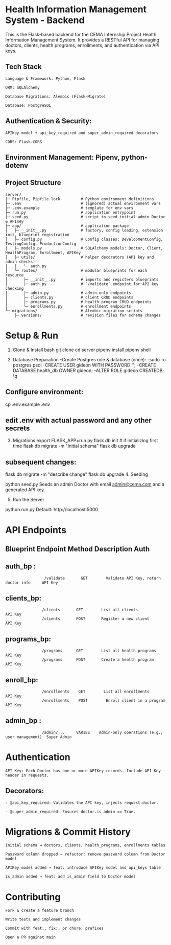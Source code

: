 # Health Information Management System - Backend
This is the Flask-based backend for the CEMA Internship Project Health Information Management System. It provides a RESTful API for managing doctors, clients, health programs, enrollments, and authentication via API keys.

## Tech Stack
    Language & Framework: Python, Flask

    ORM: SQLAlchemy

    Database Migrations: Alembic (Flask-Migrate)

    Database: PostgreSQL

## Authentication & Security:

    APIKey model + api_key_required and super_admin_required decorators

    CORS: Flask-CORS

## Environment Management: Pipenv, python-dotenv

## Project Structure
    server/
    ├─ Pipfile, Pipfile.lock         # Python environment definitions
    ├─ .env                          # (ignored) actual environment vars
    ├─ .env.example                  # template for env vars
    ├─ run.py                        # application entrypoint
    ├─ seed.py                       # script to seed initial admin Doctor & APIKey
    ├─ app/                          # application package
    │   ├─ __init__.py               # factory, config loading, extension init, blueprint registration
    │   ├─ config.py                 # Config classes: DevelopmentConfig, TestingConfig, ProductionConfig
    │   ├─ models.py                 # SQLAlchemy models: Doctor, Client, HealthProgram, Enrollment, APIKey
    │   ├─ utils/                    # helper decorators (API key and admin checks)
    │   │   └─ auth.py
    │   └─ routes/                   # modular blueprints for each resource
    │       ├─ __init__.py           # imports and registers blueprints
    │       ├─ auth.py               # `/validate` endpoint for API key checking
    │       ├─ admin.py              # admin-only endpoints
    │       ├─ clients.py            # client CRUD endpoints
    │       ├─ programs.py           # health program CRUD endpoints
    │       └─ enrollments.py        # enrollment endpoints
    └─ migrations/                   # Alembic migration scripts
        ├─ versions/                 # revision files for schema changes

# Setup & Run
1. Clone & Install
bash
git clone <backend-repo-url>
cd server
pipenv install
pipenv shell

2. Database Preparation
-Create Postgres role & database (once):
-sudo -u postgres psql
-CREATE USER gideon WITH PASSWORD '<PASSWORD>';
-CREATE DATABASE health_db OWNER gideon;
-ALTER ROLE gideon CREATEDB;
\q
## Configure environment:

cp .env.example .env
## edit .env with actual password and any other secrets

3. Migrations
export FLASK_APP=run.py
flask db init         # if initializing first time
flask db migrate -m "initial schema"
flask db upgrade
## subsequent changes:
flask db migrate -m "describe change"
flask db upgrade
4. Seeding

python seed.py
Seeds an admin Doctor with email admin@cema.com and a generated API key.

5. Run the Server

python run.py
Default: http://localhost:5000

# API Endpoints

##     Blueprint	  Endpoint	    Method	   Description	                             Auth
##     auth_bp	:     
                     /validate	     GET	    Validate API Key, return doctor info	 API Key

##    clients_bp:	 
                    /clients	   GET	      List all clients	                         API Key
                    /clients	   POST	      Register a new client	                     API Key

##     programs_bp:	
                    /programs	   GET	      List all health programs	                 API Key
                    /programs	   POST	      Create a health program	                 API Key

##     enroll_bp:	
                    /enrollments	GET	       List all enrollments	                    API Key
                    /enrollments	POST	    Enroll client in a program	            API Key

##     admin_bp	:
                    /admin/...	   VARIES	 Admin-only operations (e.g., user management)	Super Admin

# Authentication
    API Key: Each Doctor has one or more APIKey records. Include API-Key header in requests.

##     Decorators:

    - @api_key_required: Validates the API key, injects request.doctor.

    - @super_admin_required: Ensures doctor.is_admin == True.

# Migrations & Commit History
    Initial schema → doctors, clients, health_programs, enrollments tables

    Password column dropped → refactor: remove password column from Doctor model

    APIKey model added → feat: introduce APIKey model and api_keys table

    is_admin added → feat: add is_admin field to Doctor model

# Contributing
    Fork & create a feature branch

    Write tests and implement changes

    Commit with feat:, fix:, or chore: prefixes

    Open a PR against main

